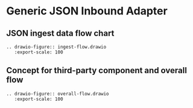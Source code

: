# Generic JSON Inbound Adapter

## JSON ingest data flow chart
```eval_rst
.. drawio-figure:: ingest-flow.drawio
   :export-scale: 100
```

## Concept for third-party component and overall flow
```eval_rst
.. drawio-figure:: overall-flow.drawio
   :export-scale: 100
```
